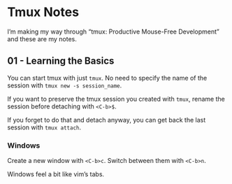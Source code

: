 # Tmux Notes

I’m making my way through “tmux: Productive Mouse-Free Development” and these are my notes.

## 01 - Learning the Basics

You can start tmux with just `tmux`. No need to specify the name of
the session with `tmux new -s session_name`.

If you want to preserve the tmux session you created with `tmux`, rename
the session before detaching with `<C-b>$`.

If you forget to do that and detach anyway, you can get back the last
session with `tmux attach`.

### Windows

Create a new window with `<C-b>c`. Switch between them with `<C-b>n`.

Windows feel a bit like vim’s tabs.